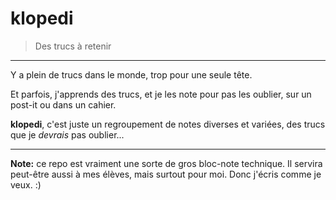 # klopedi

> Des trucs à retenir

* * *

Y a plein de trucs dans le monde, trop pour une seule tête.

Et parfois, j'apprends des trucs, et je les note pour pas les oublier, sur un post-it ou dans un cahier.

**klopedi**, c'est juste un regroupement de notes diverses et variées, des trucs que je *devrais* pas oublier...

* * *

**Note:** ce repo est vraiment une sorte de gros bloc-note technique. Il servira peut-être aussi à mes élèves, mais surtout pour moi. Donc j'écris comme je veux. :)
